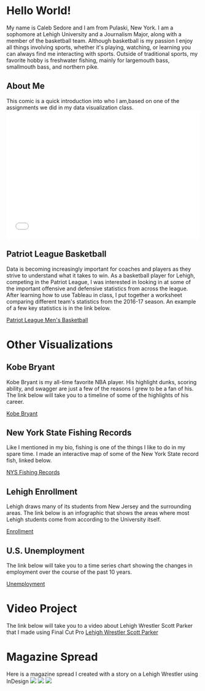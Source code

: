 <h1> Hello World!</h1>
<p1> My name is Caleb Sedore and I am from Pulaski, New York. I am a sophomore at Lehigh University and a Journalism Major, along with a member of the basketball team. Although basketball is my passion I enjoy all things involving sports, whether it's playing, watching, or learning you can always find me interacting with sports. Outside of traditional sports, my favorite hobby is freshwater fishing, mainly for largemouth bass, smallmouth bass, and northern pike.
<p></p>
<h2>About Me</h2>
<p1> This comic is a quick introduction into who I am,based on one of the assignments we did in my data visualization class.</p1>
<iframe src="//www.pixton.com/embed/f9mcst86" frameborder="0" width="100%" height="332" allowfullscreen></iframe>
<h2> Patriot League Basketball</h2>
<p1> Data is becoming increasingly important for coaches and players as they strive to understand what it takes to win. As a basketball player for Lehigh, competing in the Patriot League, I was interested in looking in at some of the important offensive and defensive statistics from across the league. After learning how to use Tableau in class, I put together a worksheet comparing different team's statistics from the 2016-17 season. An example of a few key statistics is in the link below.</p1>

<p></p>
<a href="https://calebsedore.github.io/basketball.html">Patriot League Men's Basketball</a>

<h1> Other Visualizations</h1>

<h2> Kobe Bryant</h2>

<p1>Kobe Bryant is my all-time favorite NBA player. His highlight dunks, scoring ability, and swagger are just a few of the reasons I grew to be a fan of his. The link below will take you to a timeline of some of the highlights of his career.</p1>

<p></p>

<a href="https://calebsedore.github.io/kobe.html">Kobe Bryant</a>

<h2> New York State Fishing Records</h2>

<p1> Like I mentioned in my bio, fishing is one of the things I like to do in my spare time. I made an interactive map of some of the New York State record fish, linked below.</p1>

<p></p>

<a href="https://calebsedore.github.io/fish.html">NYS Fishing Records</a>

<h2> Lehigh Enrollment</h2>

<p1> Lehigh draws many of its students from New Jersey and the surrounding areas. The link below is an infographic that shows the areas where most Lehigh students come from according to the University itself.</p1> 

<p></p>

<a href="https://calebsedore.github.io/enrollment.html">Enrollment</a>

<h2> U.S. Unemployment</h2>

<p1> The link below will take you to a time series chart showing the changes in employment over the course of the past 10 years.

<p></p>

<a href="https://calebsedore.github.io/unemployment.html">Unemployment</a>

<h1> Video Project </h1>
<p1> The link below will take you to a video about Lehigh Wrestler Scott Parker that I made using Final Cut Pro
<a href="https://drive.google.com/open?id=0B37TrS_of3-6Z0dfakxzZlFmNjQ">Lehigh Wrestler Scott Parker</a>

<h1> Magazine Spread</h1>
<p1> Here is a magazine spread I created with a story on a Lehigh Wrestler using InDesign
<img src="https://calebsedore.github.io/Parker1.jpg">
<img src="https://calebsedore.github.io/Parker2.jpg">
<img src="https://calebsedore.github.io/Parker3.jpg">
